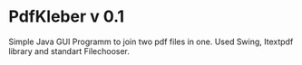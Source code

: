PdfKleber v 0.1
=========

Simple Java GUI Programm to join two pdf files in one. Used Swing, Itextpdf library and standart Filechooser.
